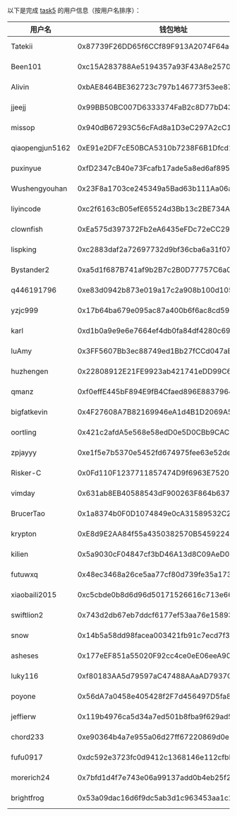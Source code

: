 以下是完成 [task5](../task/task5.md) 的用户信息（按用户名排序）：

| 用户名  | 钱包地址                                   | tx                                                                                                               |
| ------- | ------------------------------------------ | ---------------------------------------------------------------------------------------------------------------- |
| Tatekii         | 0x87739F26DD65f6CCf89F913A2074F64a6aC710E3 | [1 MON](https://testnet.monadexplorer.com/tx/0x52b44bea152f6ec317301d7201986ac73077fe9db490a935b2c1507ad1cffa90) |
| Been101         | 0xc15A283788Ae5194357a93F43A8e257046235cfd | [1 MON](https://testnet.monadexplorer.com/tx/0xbbf5536b2800e6def86178f99c9b94eb5af6f5fdbaf94ec8f9d5bcbe495022e0) |
| Alivin          | 0xbAE8464BE362723c797b146773f53ee879794623 | [1 MON]()  |
| jjeejj          | 0x99BB50BC007D6333374FaB2c8D77bD43Fe9Ce2F9 | [1 MON](https://testnet.monadexplorer.com/tx/0xed033af2030d5c58211a2ec51389acf55a6236dac2b1f8d98364fa9a3fc95b33) |
| missop          | 0x940dB67293C56cFAd8a1D3eC297A2cC1A4b10e4B | [1 MON](https://testnet.monadexplorer.com/tx/0x4404b86352e6522ca8db7e9950c6b75b2a59c933ea21ecefc0932942c3313af1) |
| qiaopengjun5162 | 0xE91e2DF7cE50BCA5310b7238F6B1Dfcd15566bE5 | [1 MON](https://testnet.monadexplorer.com/tx/0xe187c89c584f3688c99e3faf2b69ade3770895e3cf1303a39d87018e6b23df83) |
| puxinyue        | 0xfD2347cB40e73Fcafb17ade5a8ed6af895eD1c5c | [1 MON](https://testnet.monadexplorer.com/tx/0x950ca3e5714e98181be5fa97a9b0503903f1c9bdee53fcf36bdf7a57ad6a667e) |
| Wushengyouhan   | 0x23F8a1703ce245349a5Bad63b111Aa06ada7bB30 | [1 MON](https://testnet.monadexplorer.com/tx/0xa022a559be15a29ed76ebc328a15f0e0b1882f726e686ece99dc6bf8806d6c7f) |
| liyincode       | 0xc2f6163cB05efE65524d3Bb13c2BE734A6916385 | [1 MON](https://testnet.monadexplorer.com/tx/0x5f251abc9b96c6c934660d8300bd84a546686ca605c71c21ac4bbae7d6e6f4bd) |
| clownfish       | 0xEa575d397372Fb2eA6435eFDc72eCC29BecfC396 | [1 MON](https://testnet.monadexplorer.com/tx/0x7991db98019f9e0208273edae1b3bdc12e3558ad8c2e5bd2862e33508a1fc35c) |
| lispking        | 0xc2883daf2a72697732d9bf36cba6a31f07c4d472 | [1 MON](https://testnet.monadexplorer.com/tx/0x8a1643ed81c5d80d8ecc58939368f7c7c1096e683344a27801f5251bed6c817e) |
| Bystander2      | 0xa5d1f687B741af9b2B7c2B0D77757C6a0De69055 | [1 MON](https://testnet.monadexplorer.com/tx/0xe2e7c24b174b6fc0a2d3f6cdba01106e4947f18c7a4470216e711dd1eb63e437) |
| q446191796      | 0xe83d0942b873e019a17c2a908b100d1051387ca3 | [1 MON](https://testnet.monadexplorer.com/tx/0x73dadf69e484ca96180a3e49f27634df0b2311702109a43e67be91d48164a4e4) |
| yzjc999         | 0x17b64ba679e095ac87a400b6f6ac8cd591b517f9 | [1 MON](https://testnet.monadexplorer.com/tx/0xad98aff3a58565e61f4543bed2adbdaf24ace7ac063dbc3f4d4c7031136b679c) |
| karl            | 0xd1b0a9e9e6e7664ef4db0fa84df4280c69333333 | [1 MON](https://testnet.monadexplorer.com/tx/0x5d68b5af1bca7ff9a85fce0fca47a79260e20627637e6ccb2255aef74c1250a8) |
| luAmy           | 0x3FF5607Bb3ec88749ed1Bb27fCCd047aBf60619e | [1 MON](https://testnet.monadexplorer.com/tx/0x0feaf2a945bf559508a14720c3f67aeb6554e56ca4854578c8237d6ef7acca4b) |
| huzhengen       | 0x22808912E21FE9923ab421741eDD99C611A2661C | [1 MON](https://testnet.monadexplorer.com/tx/0x913da5aa9250b483aabfaf17a58eb125ec7f85e4410f576d800dc05091bf4808) |
| qmanz           | 0xf0effE445bF894E9fB4Cfaed896E8837964Ba223 | [1 MON](https://testnet.monadexplorer.com/tx/0x40a4c3706857f5c658605bf7920ad225566792420d9921bf7db4a95cc946038c) |
| bigfatkevin     | 0x4F27608A7B82169946eA1d4B1D2069A52BA446aC | [1 MON](https://testnet.monadexplorer.com/tx/0xed5a0fcb18374330510fa48bdcde9a28ac536c6a03a1741ddbfdf5a09e19f7b3) |
| oortling        | 0x421c2afdA5e568e58edD0e5D0CBb9CAC8Ef0e6a9 | [1 MON](https://testnet.monadexplorer.com/tx/0x3d462a442e6707e7e58656afcdbbac939221d2ec81953688a275f8598bcd4713) |
| zpjayyy         | 0xe1f5e7b5370e5452fd674975fee63e52de283545 | [1 MON](https://testnet.monadexplorer.com/tx/0x5fe796eadba01549c19ad02e3e7e5d7833ea56893d8266a90d2bf70374c2adfa) |
| Risker-C        | 0x0Fd110F1237711857474D9f6963E75206798fB91 | [1 MON](https://testnet.monadexplorer.com/tx/0x4d32117a1741667b8392fd2b9d0b4eccee28caf39bfb402735c9e4663091948a) |
| vimday          | 0x631ab8EB40588543dF900263F864b6376d56A587 | [1 MON](https://testnet.monadexplorer.com/tx/0xee8936547322585ca9a9e52cf41085379b6705286a72b6e0329a59dd590ea263) |
| BrucerTao       | 0x1a8374b0F0D1074849e0cA31589532C2ad2806d8 | [1 MON](https://testnet.monadexplorer.com/tx/0x0fdc098b84c1d29fef3b8181d2b09e9637d379c3540346eba492ce0721a91933) |
| krypton         | 0xE8d9E2AA84f55a4350382570B545922405Cdb493 | [1 MON](https://testnet.monadexplorer.com/tx/0xf6d91ed31c3198c880788fa3041ed684a38c44ba7d63e0b040514b9530adbd1c) |
| kilien          | 0x5a9030cF04847cf3bD46A13d8C09AeD007673E0f | [1 MON](https://testnet.monadexplorer.com/tx/0x4e2cd1b38a352d42fbe93107c2b59b139228b6538cc15b4dc29831322be223fb) |
| futuwxq         | 0x48ec3468a26ce5aa77cf80d739fe35a1735304e1 | [1 MON](https://testnet.monadexplorer.com/tx/0xc3d97d73066e323971e796e1f9240926ad2d39de41da76c1bf2840adecc7b2b2) |
| xiaobaili2015   | 0xc5cbde0b8d6d96d50171526616c713e66861c363 | [1 MON](https://testnet.monadexplorer.com/tx/0xa519ab217c008ef8ae46ac7c212fca082dbe2744512508b10ef90c1923846e0f) |
| swiftlion2      | 0x743d2db67eb7ddcf6177ef53aa76e15893e1ece6 | [1 MON](https://testnet.monadexplorer.com/tx/0x8caf99f76bffcc6a948b5f42d3781b44ccbe0ec48ed1974703e4f9aae4addaae) |
| snow            | 0x14b5a58dd98facea003421fb91c7ecd7f3741ff0 | [1 MON](https://testnet.monadexplorer.com/tx/0x4a1f3b0771bbceb06091d942b671f857a12291e00e8db81bed43cda90bea6a81) |
| asheses         | 0x177eEF851a55020F92cc4ce0eE06eeA9062cf34B | [1 MON](https://testnet.monadexplorer.com/tx/0xdfa11d67e12e4136c02efd5fbcbba08cbb26524a0043ba96408dc8eb8e309e9a) |
| luky116         | 0xf80183AA5d79597aC47488AAaAD7937C9C4dd569 | [1 MON](https://testnet.monadexplorer.com/tx/0x507cfd49d88856eac0c561a09687074015dd0549b7eeaf2f41f9c30abb9ab24e) |
| poyone          | 0x56dA7a0458e405428f2F7d456497D5fa8b083EeC | [1 MON](https://testnet.monadexplorer.com/tx/0x972ac86fb0b4bebad94440c191136554d6878cb02b048dc056f00919fea68cf5) |
| jeffierw        | 0x119b4976ca5d34a7ed501b8fba9f629ad58a4435 | [1 MON](https://testnet.monadexplorer.com/tx/0xc4b7ed8c3a858ca10968afa3ae30dd4f993fda8189bfb5c4ae3987b9ac818284) |
| chord233        | 0xe90364b4a7e955a06d27ff67220869d0e8cfe093 | [1 MON](https://testnet.monadexplorer.com/tx/0x95a7c88a80cc67615788619009f31473876ba62caea1a01285c24c94c6a44859) |
| fufu0917        | 0xdc592e3723fc0d9412c1368146e112cfbbce77a9 | [1 MON](https://testnet.monadexplorer.com/tx/0xb3c1bf2804e6a2003293a57713e27258e1a2caed8317ca39f1ba909f33538bc2) |
| morerich24      | 0x7bfd1d4f7e743e06a99137add0b4eb25f2479eb1 | [1 MON](https://testnet.monadexplorer.com/tx/0x536eba4cde7c79a47cddc99f14f319e259b4caa1585006f73bdb563f2d15aa40) |
| brightfrog      | 0x53a09dac16d6f9dc5ab3d1c963453aa1c268cd5c | [1 MON](https://testnet.monadexplorer.com/tx/0x6e1b41af58f2aba67cc5c687d89ce173ad88fabf7af341a6602b45f0fce659fc) |